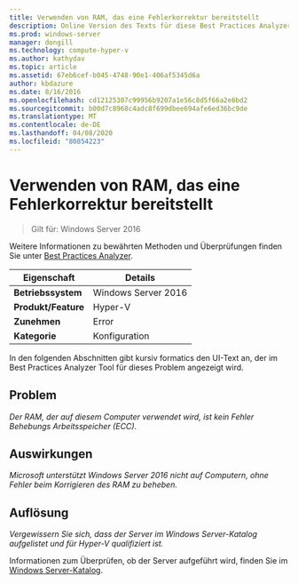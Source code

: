 ```yaml
---
title: Verwenden von RAM, das eine Fehlerkorrektur bereitstellt
description: Online Version des Texts für diese Best Practices Analyzer Regel.
ms.prod: windows-server
manager: dongill
ms.technology: compute-hyper-v
ms.author: kathydav
ms.topic: article
ms.assetid: 67eb6cef-b045-4748-90e1-406af5345d6a
author: kbdazure
ms.date: 8/16/2016
ms.openlocfilehash: cd12125307c99956b9207a1e56c8d5f66a2e6bd2
ms.sourcegitcommit: b00d7c8968c4adc8f699dbee694afe6ed36bc9de
ms.translationtype: MT
ms.contentlocale: de-DE
ms.lasthandoff: 04/08/2020
ms.locfileid: "80854223"
---
```

# <a name="use-ram-that-provides-error-correction"></a>Verwenden von RAM, das eine Fehlerkorrektur bereitstellt

>Gilt für: Windows Server 2016

Weitere Informationen zu bewährten Methoden und Überprüfungen finden Sie unter [Best Practices Analyzer](https://go.microsoft.com/fwlink/?LinkId=122786).  
  
|Eigenschaft|Details|  
|-|-|  
|**Betriebssystem**|Windows Server 2016|  
|**Produkt/Feature**|Hyper-V|  
|**Zunehmen**|Error|  
|**Kategorie**|Konfiguration|  
  
In den folgenden Abschnitten gibt kursiv formatics den UI-Text an, der im Best Practices Analyzer Tool für dieses Problem angezeigt wird.  
  
## <a name="issue"></a>Problem  
  
*Der RAM, der auf diesem Computer verwendet wird, ist kein Fehler Behebungs Arbeitsspeicher (ECC).*  
  
## <a name="impact"></a>Auswirkungen  
  
*Microsoft unterstützt Windows Server 2016 nicht auf Computern, ohne Fehler beim Korrigieren des RAM zu beheben.*  
  
## <a name="resolution"></a>Auflösung  
  
*Vergewissern Sie sich, dass der Server im Windows Server-Katalog aufgelistet und für Hyper-V qualifiziert ist.*  
  
Informationen zum Überprüfen, ob der Server aufgeführt wird, finden Sie im [Windows Server-Katalog](https://www.windowsservercatalog.com/).  
  



